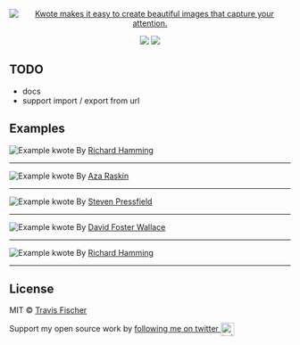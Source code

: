 <p align="center">
  <a href="https://kwote.app">
    <img alt="Kwote makes it easy to create beautiful images that capture your attention." src="https://user-images.githubusercontent.com/552829/165194965-43990aa4-598e-4f0c-975f-a479bb8bfc7a.png">
  </a>
</p>

<p align="center">
  <a href="https://github.com/transitive-bullshit/nextjs-notion-starter-kit/actions/workflows/build.yml"><img src="https://github.com/transitive-bullshit/nextjs-notion-starter-kit/actions/workflows/build.yml/badge.svg" /></a>
  <a href="https://prettier.io"><img src="https://img.shields.io/badge/code_style-prettier-brightgreen.svg" /></a>
</p>

## TODO

- docs
- support import / export from url

## Examples

![Example kwote](https://user-images.githubusercontent.com/552829/165195353-b946163b-c08c-4442-82e0-a1cec00ca68c.png)
By [Richard Hamming](https://www.cs.virginia.edu/~robins/YouAndYourResearch.html)

---

![Example kwote](https://user-images.githubusercontent.com/552829/165353058-0dfe6761-a844-4d47-992a-21729964f06b.jpg)
By [Aza Raskin](https://uxmag.com/articles/you-are-solving-the-wrong-problem)

---

![Example kwote](https://user-images.githubusercontent.com/552829/165196468-83400600-2718-4eaf-bb97-9057b0513548.png)
By [Steven Pressfield](https://stevenpressfield.com/2009/10/writing-wednesdays-2-the-most-important-writing-lession-i-ever-learned/)

---

![Example kwote](https://user-images.githubusercontent.com/552829/165196212-ba1e03a5-f3f5-42fe-91bd-089550843d3c.png)
By [David Foster Wallace](https://www.goodreads.com/work/quotes/7144014-although-of-course-you-end-up-becoming-yourself-a-road-trip-with-david)

---

![Example kwote](https://user-images.githubusercontent.com/552829/165354808-90a8e6c6-d0e6-4f0b-ba73-c4ecec9a8981.jpg)
By [Richard Hamming](https://www.cs.virginia.edu/~robins/YouAndYourResearch.html)

---

## License

MIT © [Travis Fischer](https://transitivebullsh.it)

Support my open source work by <a href="https://twitter.com/transitive_bs">following me on twitter <img src="https://storage.googleapis.com/saasify-assets/twitter-logo.svg" alt="twitter" height="24px" align="center"></a>

